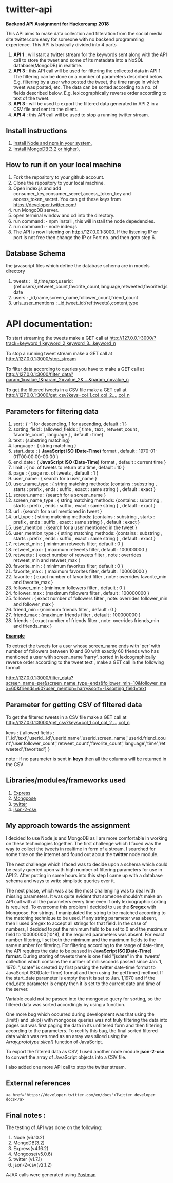# twitter-api
<b>Backend API Assignment for Hackercamp 2018</b>

This API aims to make data collection and filteration from the social media site twitter.com easy for someone with no backend programming  experience. This API is basically divided into 4 parts
  
  1. <b>API 1</b> : will start a twitter stream for the keywords sent along with the API call to store the tweet and some of its metadata into a NoSQL database(MongoDB) in realtime.
  2. <b>API 3</b> : this API call will be used for filtering the collected data in API 1. The filtering can be done on a number of parameters described below. E.g. filtering by a user who posted the tweet, the time range in which tweet was posted, etc. The data can be sorted according to a no. of fields described below. E.g. lexicographically reverse order according to text of the tweet.
  3. <b>API 3</b> : will be used to export the filtered data generated in API 2  in a CSV file and sent to the client.
  4. <b>API 4</b> : this API call will be used to stop a running twitter stream.

## Install instructions
  1. <a href='https://nodejs.org/en/'>Install Node and npm in your system.</a>
  2. <a href='https://www.mongodb.com/download-center'>Install MongoDB(3.2 or higher).</a>

## How to run it on your local machine
  1. Fork the repository to your github account.
  2. Clone the repository to your local machine.
  3. Open index.js and add consumer_key,consumer_secret,access_token_key and access_token_secret. You can get these keys from https://developer.twitter.com/
  4. run MongoDB server.
  5. open terminal window and cd into the directory.
  6. run command :- npm install , this will install the node depedencies.
  7. run command :- node index.js
  8. The API is now listening on http://127.0.0.1:3000. If the listening IP or port is not free then change the IP or Port no. and then goto step 6.

## Database Schema
  the javascript files which define the database schema are in models directory
  1. tweets : _id,time,text,userid:{ref:users},retweet_count,favorite_count,language,retweeted,favorited,jsdate
  2. users : _id,name,screen_name,follower_count,friend_count
  3. urls_user_mentions : _id,tweet_id:{ref:tweets},content,type
  
  
# API documentation:
  To start streaming the tweets make a GET call at http://127.0.0.1:3000/?track=keyword_1,keyword_2,keyword_3...keyword_n
  
  To stop a running tweet stream make a GET call at http://127.0.0.1:3000/stop_stream
  
  To filter data according to queries you have to make a GET call at http://127.0.0.1:3000/filter_data?param_1=value_1&param_2=value_2&....&param_n=value_n
  
  To get the filtered tweets in a CSV file make a GET call at http://127.0.0.1:3000/get_csv?keys=col_1,col_col_2,...,col_n
  
## Parameters for filtering data
  1. sort : { -1 for descending, 1 for ascending, default : 1 }
  2. sorting_field : {allowed_fields : [ time , text , retweet_count , favorite_count , language ] , default : time}
  3. text : {substring matching}
  4. language : { string matching }
  5. start_date : { <b>JavaScript ISO (Date-Time)</b> format , default : 1970-01-01T00:00:00-00:00 }
  6. end_date : { <b>JavaScript ISO (Date-Time)</b> format , default : current time }
  7. limit : { no. of tweets to return at a time, default : 10 }
  8. page : { page no. of tweets , default : 1 }
  9. user_name : { search for a user_name }
  10. user_name_type : { string matching methods: {contains : substring , starts : prefix , ends : suffix , exact : same string } ,  default : exact }
  11. screen_name : {search for a screen_name }
  12. screen_name_type : { string matching methods: {contains : substring , starts : prefix , ends : suffix , exact : same string } ,  default : exact }
  13. url : {search for a url mentioned in tweet }
  14. url_type : { string matching methods: {contains : substring , starts : prefix , ends : suffix , exact : same string } ,  default : exact }
  15. user_mention : {search for a user mentioned in the tweet }
  16. user_mention_type : { string matching methods: {contains : substring , starts : prefix , ends : suffix , exact : same string } ,  default : exact }
  17. retweet_min : { minimum retweets filter, default : 0 }
  18. retweet_max : { maximum retweets filter, default : 100000000 }
  19. retweets : { exact number of retweets filter , note : overrides retweet_min and retweet_max }
  20. favorite_min : { minimum favorites filter, default : 0 }
  21. favorite_max : { maximum favorites filter, default : 100000000 }
  22. favorite : { exact number of favorited filter , note : overrides favorite_min and favorite_max }
  23. follower_min : {minimum followers filter , default : 0 }
  24. follower_max : {maximum followers filter , default : 100000000 }
  25.  follower : { exact number of followers filter , note: overrides follower_min and follower_max }
  26. friend_min : {minimum friends filter , default : 0 }
  27. friend_max : {maximum friends filter , default : 100000000 }
  28. friends : { exact number of friends filter , note: overrides friends_min and friends_max }
  
<u><b>Example</b></u>

  To extract the tweets for a user whose screen_name ends with 'per' with number of followers between 10 and 60 with exactly 60 friends who has mentioned a user with screen_name 'harry', sorted in lexicographically reverse order according to the tweet text , make a GET call in the following format
  
  http://127.0.0.1:3000/filter_data?screen_name=per&screen_name_type=ends&follower_min=10&follower_max=60&friends=60?user_mention=harry&sort=-1&sorting_field=text
  
## Parameter for getting CSV of filtered data

 To get the filtered tweets in a CSV file make a GET call at http://127.0.0.1:3000/get_csv?keys=col_1,col_col_2,...,col_n

  keys : {
    allowed fields : 
      ['_id','text','userid._id','userid.name','userid.screen_name','userid.friend_count','user.follower_count','retweet_count','favorite_count','language','time','retweeted','favorited']
    }
  
  note : if no parameter is sent in <b>keys</b> then all the columns will be returned in the CSV
 
## Libraries/modules/frameworks used

  1. <a href='https://expressjs.com/'>Express</a>
  2. <a href='http://mongoosejs.com/'>Mongoose</a>
  3. <a href='https://www.npmjs.com/package/twitter'>twitter</a>
  4. <a href='https://github.com/mrodrig/json-2-csv/wiki/json2csv-Documentation'>json-2-csv</a>
  
## My approach towards the assignment
  I decided to use Node.js and MongoDB as I am more comfortable in working on these technologies together. The first challenge which I faced was the way to collect the tweets in realtime in form of a stream. I searched for some time on the internet and found out about the <b>twitter</b> node module.
  
  The next challenge which I faced was to decide upon a schema which could be easily queried upon with high number of filtering parameters for use in API 2. After putting in some hours into this step I came up with a database schema and ways to write simplistic queries over it.
  
  The next phase, which was also the most challenging was to deal with missing parameters. It was quite evident that someone shouldn't make an API call with all the parameters every time even if only lexicographic sorting is required. To overcome this problem I decided to use the <b>$regex</b> with Mongoose. For strings, I manipulated the string to be matched according to the matching technique to be used. If any string parameter was absent, then I used $regex to accept all strings for that field. In the case of numbers, I decided to put the minimum field to be set to 0 and the maximum field to 100000000(10^8), if the required parameters was absent. For exact number filtering, I set both the minimum and the maximum fields to the same number for filtering. For filtering according to the range of date-time, the API requires the date to be passed in <b>JavaScript ISO(Date-Time) format</b>. During storing of tweets there is one field "jsdate" in the 'tweets' collection which contains the number of milliseconds passed since Jan. 1, 1970. "jsdate" is created by first parsing the twitter date-time format to JavaScript ISO(Date-Time) format and then using the getTime() method. If the start_date parameter is empty then it is set to Jan. 1,1970 and if the end_date parameter is empty then it is set to the current date and time of the server.
  
  Variable could not be passed into the mongoose query for sorting, so the filtered data was sorted accordingly by using a function.
  
  One more bug which occurred during development was that using the .limit() and .skip() with mongoose queries was not truly filtering the data into pages but was first paging the data in its unfiltered form and then filtering according to the parameters. To rectify this bug, the final sorted filtered data which was returned as an array was sliced using the <i>Array.prototype.slice()</i> function of JavaScript.
  
  To export the filtered data as CSV, I used another node module <b>json-2-csv</b> to convert the array of JavaScript objects into a CSV file.
  
  I also added one more API call to stop the twitter stream.

## External references
 
    <a href='https://developer.twitter.com/en/docs'>Twitter developer docs</a>
    
## Final notes :
  The testing of API was done on the following:
  1. Node (v6.10.2)
  2. MongoDB(3.2)
  3. Express(v4.16.2)
  4. Mongoose(v5.0.6)
  5. twitter (v1.7.1)
  6. json-2-csv(v2.1.2)
  
  AJAX calls were generated using <a href='https://www.getpostman.com/'>Postman</a>
   
